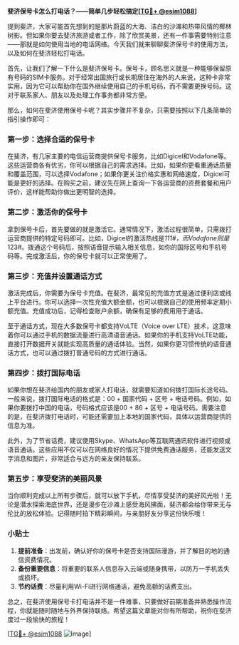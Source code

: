 **斐济保号卡怎么打电话？——简单几步轻松搞定[[TG💪+ @esim1088](https://t.me/s/esim1088)]**

提到斐济，大家可能首先想到的是那片蔚蓝的大海、洁白的沙滩和热带风情的椰林树影。但如果你要去斐济旅游或者工作，除了欣赏美景，还有一件事需要特别注意——那就是如何使用当地的电话网络。今天我们就来聊聊斐济保号卡的使用方法，以及如何在斐济轻松打电话。

首先，让我们了解一下什么是斐济保号卡。保号卡，顾名思义就是一种能够保留原有号码的SIM卡服务。对于经常出国旅行或长期居住在海外的人来说，这种卡非常实用，因为它可以帮助你在国外继续使用自己的手机号码，而不需要更换号码。这对于联系家人、朋友以及处理工作事务都非常方便。

那么，如何在斐济使用保号卡呢？其实步骤并不复杂，只需要按照以下几条简单的指引操作即可：

### 第一步：选择合适的保号卡

在斐济，有几家主要的电信运营商提供保号卡服务，比如Digicel和Vodafone等。这些运营商各有优劣，你可以根据自己的需求选择。比如，如果你更看重通话质量和覆盖范围，可以选择Vodafone；如果你更关注价格实惠和网络速度，Digicel可能是更好的选择。在购买之前，建议先在网上查询一下各运营商的资费套餐和用户评价，这样能帮助你做出更明智的选择。

### 第二步：激活你的保号卡

拿到保号卡后，首先要做的就是激活它。通常情况下，激活过程很简单，只需拨打运营商提供的特定号码即可。比如，Digicel的激活热线是*111#，而Vodafone则是*123#。拨通这个号码后，按照语音提示输入相关信息，如你的国际区号和手机号码等。完成激活后，你的保号卡就可以正常使用了。

### 第三步：充值并设置通话方式

激活完成后，你需要为保号卡充值。在斐济，最常见的充值方式是通过便利店或线上平台进行。你可以选择一次性充值大额金额，也可以根据自己的使用频率定期小额充值。充值成功后，记得检查账户余额，确保有足够的费用用于通话。

至于通话方式，现在大多数保号卡都支持VoLTE（Voice over LTE）技术，这意味着你可以通过手机的数据流量进行高清语音通话。如果你的手机支持VoLTE功能，直接打开数据开关就能实现高质量的通话体验。当然，如果你更习惯传统的语音通话方式，也可以通过拨打普通号码的方式进行通话。

### 第四步：拨打国际电话

如果你想在斐济给国内的朋友或家人打电话，就需要知道如何拨打国际长途号码。一般来说，拨打国际电话的格式是：00 + 国家代码 + 区号 + 电话号码。例如，如果你要拨打中国的电话，号码格式应该是00 + 86 + 区号 + 电话号码。需要注意的是，在斐济拨打电话时，可能还需要加上本地的国家代码，具体以运营商提供的信息为准。

此外，为了节省话费，建议使用Skype、WhatsApp等互联网通讯软件进行视频或语音通话。这些应用不仅可以在网络良好的情况下提供免费通话服务，还能发送文字消息和图片，非常适合与远方的亲友保持联系。

### 第五步：享受斐济的美丽风景

当你顺利完成以上所有步骤后，就可以放下手机，尽情享受斐济的美好风光啦！无论是潜水探索海底世界，还是漫步在沙滩上感受海风拂面，斐济都会给你带来无与伦比的放松体验。记得随时拍下精彩瞬间，与亲朋好友分享这份快乐哦！

### 小贴士

1. **提前准备**：出发前，确认好你的保号卡是否支持国际漫游，并了解目的地的通信资费情况。
2. **备份重要信息**：将重要的联系人信息存入云端或随身携带，以防万一手机丢失或损坏。
3. **节约话费**：尽量利用Wi-Fi进行网络通话，避免高额的话费支出。

总之，在斐济使用保号卡打电话并不是一件难事，只要做好前期准备并熟悉操作流程，你就能随时随地与外界保持联络。希望这篇文章能对你有所帮助，祝你在斐济度过一段愉快的旅程！

[[TG💪+ @esim1088](https://t.me/s/esim1088) ![Image](https://i.postimg.cc/4NQfJmqS/Snipaste-2025-05-13-00-14-12.png)]